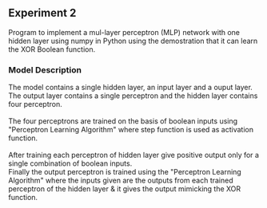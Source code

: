 <h2>Experiment 2</h2>
Program to implement a mul-layer perceptron (MLP) network with one hidden layer using numpy in Python using the demostration that it can learn the XOR Boolean function.

<h3>Model Description</h3>
The model contains a single hidden layer, an input layer and a ouput layer. The output layer contains a single perceptron and the hidden layer contains four perceptron. <br><br>
The four perceptrons are trained on the basis of boolean inputs using "Perceptron Learning Algorithm" where step function is used as activation function. <br><br>
After training each perceptron of hidden layer give positive output only for a single combination of boolean inputs. <br>
Finally the output perceptron is trained using the "Perceptron Learning Algorithm" where the inputs given are the outputs from 
each trained perceptron of the hidden layer & it gives the output mimicking the XOR function. 
 

